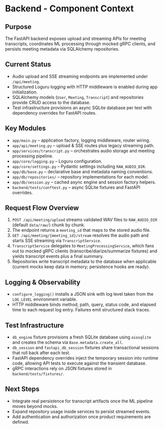 # Backend - Component Context

## Purpose
The FastAPI backend exposes upload and streaming APIs for meeting transcripts,
coordinates ML processing through mocked gRPC clients, and persists meeting
metadata via SQLAlchemy repositories.

## Current Status
- Audio upload and SSE streaming endpoints are implemented under
  `/api/meeting`.
- Structured Loguru logging with HTTP middleware is enabled during app
  initialization.
- SQLAlchemy models (`User`, `Meeting`, `Transcript`) and repositories provide
  CRUD access to the database.
- Test infrastructure provisions an async SQLite database per test with
  dependency overrides for FastAPI routes.

## Key Modules
- `app/main.py` – application factory, logging middleware, router wiring.
- `app/api/meeting.py` – upload & SSE routes plus legacy streaming path.
- `app/services/transcript.py` – orchestrates audio storage and meeting
  processing pipeline.
- `app/core/logging.py` – Loguru configuration.
- `app/core/settings.py` – Pydantic settings including `RAW_AUDIO_DIR`.
- `app/db/base.py` – declarative base and metadata naming conventions.
- `app/db/repositories/` – repository implementations for each model.
- `app/db/session.py` – cached async engine and session factory helpers.
- `backend/tests/conftest.py` – async SQLite fixtures and FastAPI overrides.

## Request Flow Overview
1. `POST /api/meeting/upload` streams validated WAV files to
   `RAW_AUDIO_DIR` (default `data/raw/`) chunk by chunk.
2. The endpoint returns a `meeting_id` that maps to the stored audio file.
3. `GET /api/meeting/{meeting_id}/stream` resolves the audio path and starts
   SSE streaming via `TranscriptService`.
4. `TranscriptService` delegates to `MeetingProcessingService`, which fans
   out to mocked gRPC clients (transcribe/diarize/summarize fixtures) and
   yields transcript events plus a final summary.
5. Repositories write transcript metadata to the database when applicable
   (current mocks keep data in memory; persistence hooks are ready).

## Logging & Observability
- `configure_logging()` installs a JSON sink with log level taken from the
  `LOG_LEVEL` environment variable.
- HTTP middleware binds method, path, query, status code, and elapsed time to
  each request log entry. Failures emit structured stack traces.

## Test Infrastructure
- `db_engine` fixture provisions a fresh SQLite database using `aiosqlite` and
  creates the schema via `Base.metadata.create_all`.
- `db_session` and `fastapi_db_session` fixtures share transactional sessions
  that roll back after each test.
- FastAPI dependency overrides inject the temporary session into runtime code,
  allowing API tests to execute against the transient database.
- gRPC interactions rely on JSON fixtures stored in `backend/tests/fixtures/`.

## Next Steps
- Integrate real persistence for transcript artifacts once the ML pipeline
  moves beyond mocks.
- Expand repository usage inside services to persist streamed events.
- Add authentication and authorization once product requirements are defined.
